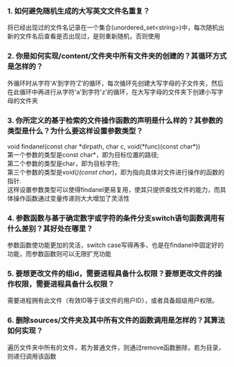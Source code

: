 ### 1. 如何避免随机生成的大写英文文件名重复？
将已经出现过的文件名记录在一个集合(unordered_set\<string\>)中，每次随机出新的文件名后查看是否出现过，是则重新随机，否则使用

### 2. 你是如何实现/content/文件夹中所有文件夹的创建的？其循环方式是怎样的？
外循环时从字符'A'到字符‘Z’的循环，每次循环先创建大写字母的子文件夹，然后在此循环中再进行从字符'a'到字符'z'的循环，在大写字母的文件夹下创建小写字母的文件夹

### 3. 你所定义的基于检索的文件操作函数的声明是什么样的？其参数的类型是什么？为什么要这样设置参数类型？
void findanel(const char \*dirpath, char c, void(\*func)(const char\*))<br>
第一个参数的类型是const char*，即为目标位置的路径;<br>
第二个参数的类型是char，即为目标字符;<br>
第三个参数的类型是void(*)(const char*)，即为指向具体对文件进行操作的函数的指针.<br>
这样设置参数类型可以使得findanel更易复用，使其只提供查找文件的能力，而具体操作函数通过变量传递则大大增加了灵活性

### 4. 参数函数与基于确定数字或字符的条件分支switch语句函数调用有什么差别？其好处在哪里？
参数函数使功能更加的灵活，switch case写得再多，也是在findanel中固定好的功能，而参数函数则可以无限扩充功能

### 5. 要想更改文件的组id，需要进程具备什么权限？要想更改文件的操作权限，需要进程具备什么权限？
需要进程拥有此文件（有效ID等于该文件的用户ID），或者具备超级用户权限。

### 6. 删除sources/文件夹及其中所有文件的函数调用是怎样的？其算法如何实现？
遍历文件夹中所有的文件，若为普通文件，则通过remove函数删除，若为目录，则递归调用该函数